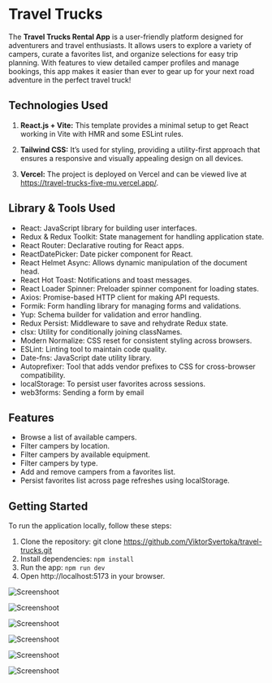 # Travel Trucks

The **Travel Trucks Rental App** is a user-friendly platform designed for adventurers and travel enthusiasts. It allows users to explore a variety of campers, curate a favorites list, and organize selections for easy trip planning. With features to view detailed camper profiles and manage bookings, this app makes it easier than ever to gear up for your next road adventure in the perfect travel truck!

## Technologies Used

1. **React.js + Vite:**
   This template provides a minimal setup to get React working in Vite with HMR and some ESLint rules.

2. **Tailwind CSS:**
   It’s used for styling, providing a utility-first approach that ensures a responsive and visually appealing design on all devices.

3. **Vercel:**
   The project is deployed on Vercel and can be viewed live at https://travel-trucks-five-mu.vercel.app/.

## Library & Tools Used

- React: JavaScript library for building user interfaces.
- Redux & Redux Toolkit: State management for handling application state.
- React Router: Declarative routing for React apps.
- ReactDatePicker: Date picker component for React.
- React Helmet Async: Allows dynamic manipulation of the document head.
- React Hot Toast: Notifications and toast messages.
- React Loader Spinner: Preloader spinner component for loading states.
- Axios: Promise-based HTTP client for making API requests.
- Formik: Form handling library for managing forms and validations.
- Yup: Schema builder for validation and error handling.
- Redux Persist: Middleware to save and rehydrate Redux state.
- clsx: Utility for conditionally joining classNames.
- Modern Normalize: CSS reset for consistent styling across browsers.
- ESLint: Linting tool to maintain code quality.
- Date-fns: JavaScript date utility library.
- Autoprefixer: Tool that adds vendor prefixes to CSS for cross-browser compatibility.
- localStorage: To persist user favorites across sessions.
- web3forms: Sending a form by email

## Features

- Browse a list of available campers.
- Filter campers by location.
- Filter campers by available equipment.
- Filter campers by type.
- Add and remove campers from a favorites list.
- Persist favorites list across page refreshes using localStorage.

## Getting Started

To run the application locally, follow these steps:

1. Clone the repository: git clone https://github.com/ViktorSvertoka/travel-trucks.git
2. Install dependencies: `npm install`
3. Run the app: `npm run dev`
4. Open http://localhost:5173 in your browser.

![Screenshoot](./public/assets/screenshoot-1.png)

![Screenshoot](./public/assets/screenshoot-2.png)

![Screenshoot](./public/assets/screenshoot-3.png)

![Screenshoot](./public/assets/screenshoot-4.png)

![Screenshoot](./public/assets/screenshoot-5.png)

![Screenshoot](./public/assets/screenshoot-6.png)
